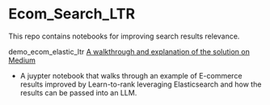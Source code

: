 # Ecom_Search_LTR

This repo contains notebooks for improving search results relevance.

demo_ecom_elastic_ltr [A walkthrough and explanation of the solution on Medium](https://medium.com/@craigangulo/mastering-e-commerce-search-with-learn-to-rank-and-elasticsearch-5cddc6a6f8db)
* A juypter notebook that walks through an example of E-commerce results improved by Learn-to-rank leveraging Elasticsearch and how the results can be passed into an LLM.

